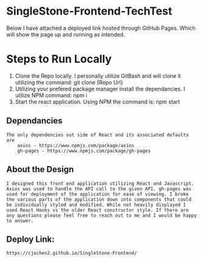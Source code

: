 # SingleStone-Frontend-TechTest

Below I have attached a deployed link hosted through GitHub Pages. Which will show the page up and running as intended.

# Steps to Run Locally

1. Clone the Repo locally. I personally utilize GitBash and will clone it utilizing the command:
    git clone {Repo Url}
2. Utilizing your prefered package manager install the dependancies. I utilize NPM command:
    npm i
3. Start the react application. Using NPM the command is:
    npm start

## Dependancies
    The only dependencies out side of React and its associated defaults are
        axios - https://www.npmjs.com/package/axios
        gh-pages - https://www.npmjs.com/package/gh-pages

## About the Design
    I designed this front end application utilizing React and Javascript. Axios was used to handle the API call to the given API. gh-pages was used for deployment of the application for ease of viewing. I broke the various parts of the application down into components that could be individually styled and modified. While not heavily displayed I used React Hooks vs the older React constructor style. If there are any questions please feel free to reach out to me and I would be happy to answer.

## Deploy Link:
    https://cjochen2.github.io/SingleStone-Frontend/